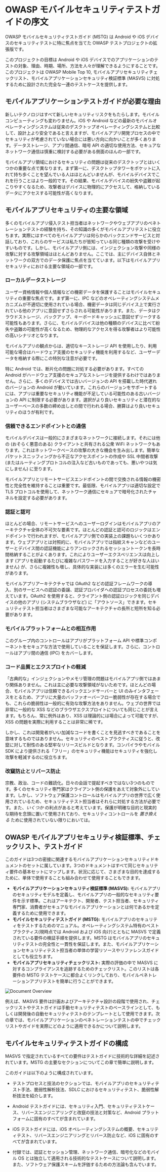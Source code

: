 # OWASP モバイルセキュリティテストガイドの序文

OWASP モバイルセキュリティテストガイド (MSTG) は Android や iOS デバイスのセキュリティテストに特に焦点を当てた OWASP テストプロジェクトの拡張版です。

このプロジェクトの目標は Android や iOS デバイスでのアプリケーションのテストの対象、理由、時期、場所、方法を人々が理解できるようにすることです。このプロジェクトは OWASP Mobile Top 10, モバイルアプリセキュリティチェックリスト、モバイルアプリケーションセキュリティ検証標準 (MASVS) に対処するために設計された完全な一連のテストケースを提供します。

## モバイルアプリケーションテストガイドが必要な理由

新しいテクノロジはすべて新しいセキュリティリスクをもたらします。モバイルコンピューティングも変わりません。iOS や Android などの最新のモバイルオペレーティングシステムは従来のデスクトップオペレーティングシステムと比較して、設計上より安全であると言えますが、モバイルアプリ開発プロセスの中でセキュリティが考慮されていない場合には悪い方向に向かいことが多くあります。データストレージ、アプリ間通信、暗号 API の適切な使用方法、セキュアなネットワーク通信は慎重に検討する必要がある側面のほんの一部です。

モバイルアプリ領域におけるセキュリティの問題は従来のデスクトップとはいくつかの重要な点で異なります。まず第一に、デスクトップタワーをポケットに入れて持ち歩くことを望んでいる人はほとんどいませんが、モバイルデバイスでこれを行うことはより一般的です。その結果、モバイルデバイスの紛失や盗難が起こりやすくなるため、攻撃者はデバイスに物理的にアクセスして、格納しているデータにアクセスする可能性が高くなります。

## モバイルアプリセキュリティの主要な領域

多くのモバイルアプリ侵入テスト担当者はネットワークやウェブアプリのペネトレーションテストの経験を持ち、その知識の多くがモバイルアプリテストに役立ちます。実際にはすべてのモバイルアプリは何らかのバックエンドサービスと対話しており、これらのサービスは私たちが皆知っている同じ種類の攻撃を受けやすいものです。しかし、モバイルアプリ側には、インジェクション攻撃や同様の攻撃に対する攻撃領域はほとんどありません。ここでは、主にデバイス自体とネットワークの双方でのデータ保護に焦点を当てています。以下はモバイルアプリセキュリティにおける主要な領域の一部です。

### ローカルデータストレージ

ユーザー資格情報や個人情報などの機密データを保護することはモバイルセキュリティの重要な焦点です。まず第一に、IPC などのオペレーティングシステムメカニズムが不適切に使用されている場合、機密データは同じデバイス上で実行されている他のアプリに意図せずさらされる可能性があります。また、データはクラウドストレージ、バックアップ、キーボードキャッシュに意図せずリークする可能性もあります。さらに、モバイルデバイスは他の種類のデバイスに比べて紛失や盗難の可能性が高くなるため、物理的なアクセスを得る攻撃者はより可能性の高いシナリオとなります。

モバイルアプリの観点からは、適切なキーストレージ API を使用したり、利用可能な場合はハードウェア支援のセキュリティ機能を利用するなど、ユーザーデータを格納する際にこの特別な注意が必要です。

特に Android では、断片化の問題に対処する必要があります。すべての Android がハードウェア支援のセキュアなストレージを提供するわけではありません。さらに、多くのデバイスでは古いバージョンの API を搭載した時代遅れのバージョンの Android が動いています。これらのバージョンをサポートするには、アプリは重要なセキュリティ機能が不足している可能性のある古いバージョンの API に制限する必要があります。選択がより良いセキュリティと潜在的なユーザーベースの多数の締め出しとの間で行われる場合、勝算はより良いセキュリティのほうが有利です。

### 信頼できるエンドポイントとの通信

モバイルデバイスは一般的にさまざまなネットワークに接続します。それには他の (おそらく悪意のある) クライアントと共有される公衆 WiFi ネットワークもあります。これはネットワークベースの攻撃の大きな機会を生み出します。簡単なパケットスニッフィングから不正なアクセスポイントの作成や SSL 中間者攻撃 (またはルーティングプロトコルの注入など古いものであっても、悪いやつは気にしません) に至ります。

モバイルアプリとリモートサービスエンドポイントの間で交換される情報の機密性と完全性を維持することは重要です。最低限、モバイルアプリは適切な設定で TLS プロトコルを使用して、ネットワーク通信にセキュアで暗号化されたチャネルを設定する必要があります。

### 認証と認可

ほとんどの場合、リモートサービスへのユーザーログインはモバイルアプリのアーキテクチャ全体の不可欠な要素です。ほとんどの認証と認可のロジックはエンドポイントで行われますが、モバイルアプリ側での実装上の課題もいくつかあります。ウェブアプリとは対照的に、モバイルアプリでは指紋スキャンなどのユーザーとデバイス間の認証機能によりアンロックされるセッショントークンを長時間格納することがよくあります。これによりユーザーエクスペリエンスは向上します (アプリを起動するたびに複雑なパスワードを入力することが好きな人はいません) が、さらに複雑性も増し、具体的な実装には多くのエラーを生む可能性があります。

モバイルアプリアーキテクチャでは OAuth2 などの認証フレームワークの導入、別のサービスへの認証の委譲、認証プロバイダへの認証プロセスの委託も増えています。OAuth2 を使用すると、クライアント側の認証ロジックを同じデバイスの他のアプリ (システムブラウザなど) に「アウトソース」できます。セキュリティテスト担当者はさまざまな可能なアーキテクチャの長所と短所を知る必要があります。

### モバイルプラットフォームとの相互作用

このグループ内のコントロールはアプリがプラットフォーム API や標準コンポーネントをセキュアな方法で使用していることを保証します。さらに、コントロールはアプリ間の通信 (IPC) をカバーします。

### コード品質とエクスプロイトの軽減

「古典的な」インジェクションやメモリ管理の問題はモバイルアプリ側ではあまり関係ありません。これは主に必要な攻撃領域がないためです。ほとんどの場合、モバイルアプリは信頼できるバックエンドサーバーと UI のみインタフェースをとるため、アプリに大量のバッファオーバーフロー脆弱性が存在する場合でも、これらの脆弱性は一般的に有効な攻撃方法をありません。ウェブの世界では非常に一般的な XSS などのブラウザエクスプロイトについても同じことが言えます。もちろん、常に例外はあり、XSS は理論的には場合によって可能ですが、XSS の問題を実際に利用することは非常に稀です。

しかし、これは開発者がいい加減なコードを書くことを見逃すべきであることを意味するものではありません。セキュリティのベストプラクティスに従うと、改竄に対して耐性のある堅牢なリリースビルドとなります。コンパイラやモバイル SDK により提供される「フリー」のセキュリティ機能はセキュリティを強化し攻撃を軽減するのに役立ちます。

### 改竄防止とリバース防止

宗教、政治、コードの難読化。日々の会話で提起すべきではない3つのものです。多くのセキュリティ専門家はクライアント側の保護をあえて対象外にしています。しかし、ソフトウェア保護コントロールはモバイルアプリの世界で広く使用されているため、セキュリティテスト担当者はそれらに対処する方法が必要です。また、*いくつか* の利点があると考えています。保護が明確な目的と現実的な期待を念頭に置いて使用されており、セキュリティコントロールを *置き換える* ために使用されていない限りにおいては。

## OWASP モバイルアプリセキュリティ検証標準、チェックリスト、テストガイド

このガイドは3つの密接に関連するモバイルアプリケーションセキュリティドキュメントのセットに属しています。3つのドキュメントはすべて同じセキュリティ要件の基本セットにマップします。状況に応じて、さまざまな目的を達成するために、単体で使用することも組み合わせて使用することもできます。

* **モバイルアプリケーションセキュリティ検証標準 (MASVS):** モバイルアプリのセキュリティモデルを定義し、モバイルアプリの一般的なセキュリティ要件を示す標準。これはアーキテクト、開発者、テスト担当者、セキュリティ専門家、消費者がセキュアなモバイルアプリケーションとは何であるかを定義するために使用できます。
* **モバイルセキュリティテストガイド (MSTG):** モバイルアプリのセキュリティをテストするためのマニュアル。オペレーティングシステム特有のベストプラクティス(現時点では Android および iOS 向け)とともに MASVS で定義されている要件の検証手順を提供します。MSTG はモバイルアプリのセキュリティテストの完全性と一貫性を保証します。また、モバイルアプリケーションセキュリティテスト担当者の単体の学習リソースやリファレンスガイドとしても役立ちます。
* **モバイルアプリセキュリティチェックリスト:** 実際の評価の中で MASVS に対するコンプライアンスを追跡するためのチェックリスト。このリストは各要件の MSTG テストケースに都合よくリンクしており、モバイルペネトレーションアプリテストを簡単に行うことができます。

![Document Overview](Images/Chapters/0x03/owasp-mobile-overview.jpg)

例えば、MASVS 要件は計画およびアーキテクチャ設計の段階で使用され、チェックリストやテストガイドは手動セキュリティテストのベースラインとして、もしくは開発後の自動セキュリティテストのテンプレートとして使用できます。次の章では、モバイルアプリケーションのペネトレーションテストの中でチェックリストやガイドを実際にどのように適用できるかについて説明します。

## モバイルセキュリティテストガイドの構成

MASVS で指定されているすべての要件はテストガイドに技術的な詳細を記述されています。MSTG の主要なセクションについてこの章で簡単に説明します。

このガイドは以下のように構成されています。

- テストプロセスと技法のセクションでは、モバイルアプリのセキュリティテスト手法、脆弱性解析技法、SDLC におけるセキュリティテスト、脆弱性解析技法を紹介します。

- Android テストガイドには、セキュリティ入門、セキュリティテストケース、リバースエンジニアリングと改竄の技法と対策など、Android プラットフォームに固有のすべてが含まれています。

- iOS テストガイドには、iOS オペレーティングシステムの概要、セキュリティテスト、リバースエンジニアリングとリバース防止など、iOS に固有のすべてが含まれています。

- 付録では、認証とセッション管理、ネットワーク通信、暗号化などのモバイル OS とは独立して適用される技術的なテストケースについて説明します。また、ソフトウェア保護スキームを評価するための方法論も含んでいます。
